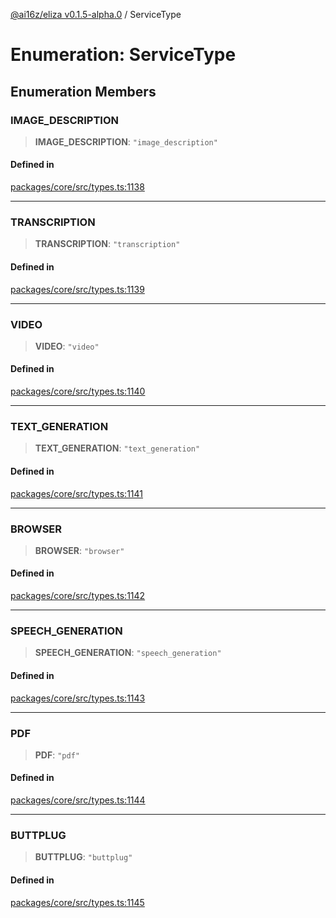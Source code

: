 [@ai16z/eliza v0.1.5-alpha.0](../index.md) / ServiceType

# Enumeration: ServiceType

## Enumeration Members

### IMAGE\_DESCRIPTION

> **IMAGE\_DESCRIPTION**: `"image_description"`

#### Defined in

[packages/core/src/types.ts:1138](https://github.com/thebubbacat/eliza/blob/main/packages/core/src/types.ts#L1138)

***

### TRANSCRIPTION

> **TRANSCRIPTION**: `"transcription"`

#### Defined in

[packages/core/src/types.ts:1139](https://github.com/thebubbacat/eliza/blob/main/packages/core/src/types.ts#L1139)

***

### VIDEO

> **VIDEO**: `"video"`

#### Defined in

[packages/core/src/types.ts:1140](https://github.com/thebubbacat/eliza/blob/main/packages/core/src/types.ts#L1140)

***

### TEXT\_GENERATION

> **TEXT\_GENERATION**: `"text_generation"`

#### Defined in

[packages/core/src/types.ts:1141](https://github.com/thebubbacat/eliza/blob/main/packages/core/src/types.ts#L1141)

***

### BROWSER

> **BROWSER**: `"browser"`

#### Defined in

[packages/core/src/types.ts:1142](https://github.com/thebubbacat/eliza/blob/main/packages/core/src/types.ts#L1142)

***

### SPEECH\_GENERATION

> **SPEECH\_GENERATION**: `"speech_generation"`

#### Defined in

[packages/core/src/types.ts:1143](https://github.com/thebubbacat/eliza/blob/main/packages/core/src/types.ts#L1143)

***

### PDF

> **PDF**: `"pdf"`

#### Defined in

[packages/core/src/types.ts:1144](https://github.com/thebubbacat/eliza/blob/main/packages/core/src/types.ts#L1144)

***

### BUTTPLUG

> **BUTTPLUG**: `"buttplug"`

#### Defined in

[packages/core/src/types.ts:1145](https://github.com/thebubbacat/eliza/blob/main/packages/core/src/types.ts#L1145)
